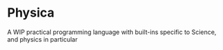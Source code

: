 # Physica

A WIP practical programming language with built-ins specific to Science, and physics in particular
